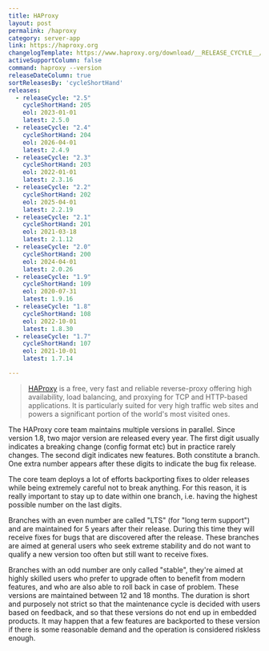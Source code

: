 ```yaml
---
title: HAProxy
layout: post
permalink: /haproxy
category: server-app
link: https://haproxy.org
changelogTemplate: https://www.haproxy.org/download/__RELEASE_CYCYLE__/src/CHANGELOG
activeSupportColumn: false
command: haproxy --version
releaseDateColumn: true
sortReleasesBy: 'cycleShortHand'
releases:
  - releaseCycle: "2.5"
    cycleShortHand: 205
    eol: 2023-01-01
    latest: 2.5.0
  - releaseCycle: "2.4"
    cycleShortHand: 204
    eol: 2026-04-01
    latest: 2.4.9
  - releaseCycle: "2.3"
    cycleShortHand: 203
    eol: 2022-01-01
    latest: 2.3.16
  - releaseCycle: "2.2"
    cycleShortHand: 202
    eol: 2025-04-01
    latest: 2.2.19
  - releaseCycle: "2.1"
    cycleShortHand: 201
    eol: 2021-03-18
    latest: 2.1.12
  - releaseCycle: "2.0"
    cycleShortHand: 200
    eol: 2024-04-01
    latest: 2.0.26
  - releaseCycle: "1.9"
    cycleShortHand: 109
    eol: 2020-07-31
    latest: 1.9.16
  - releaseCycle: "1.8"
    cycleShortHand: 108
    eol: 2022-10-01
    latest: 1.8.30
  - releaseCycle: "1.7"
    cycleShortHand: 107
    eol: 2021-10-01
    latest: 1.7.14

---
```


>[HAProxy](https://www.haproxy.org/) is a free, very fast and reliable reverse-proxy offering high availability, load balancing, and proxying for TCP and HTTP-based applications. It is particularly suited for very high traffic web sites and powers a significant portion of the world's most visited ones.

The HAProxy core team maintains multiple versions in parallel. Since version 1.8, two major version are released every year. The first digit usually indicates a breaking change (config format etc) but in practice rarely changes. The second digit indicates new features. Both constitute a branch. One extra number appears after these digits to indicate the bug fix release.

The core team deploys a lot of efforts backporting fixes to older releases while being extremely careful not to break anything. For this reason, it is really important to stay up to date within one branch, i.e. having the highest possible number on the last digits.

Branches with an even number are called "LTS" (for "long term support") and are maintained for 5 years after their release. During this time they will receive fixes for bugs that are discovered after the release. These branches are aimed at general users who seek extreme stability and do not want to qualify a new version too often but still want to receive fixes.

Branches with an odd number are only called "stable", they're aimed at highly skilled users who prefer to upgrade often to benefit from modern features, and who are also able to roll back in case of problem. These versions are maintained between 12 and 18 months. The duration is short and purposely not strict so that the maintenance cycle is decided with users based on feedback, and so that these versions do not end up in embedded products. It may happen that a few features are backported to these version if there is some reasonable demand and the operation is considered riskless enough.
